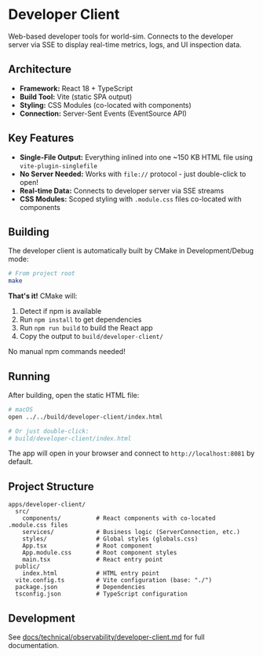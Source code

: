 # Developer Client

Web-based developer tools for world-sim. Connects to the developer server via SSE to display real-time metrics, logs, and UI inspection data.

## Architecture

- **Framework:** React 18 + TypeScript
- **Build Tool:** Vite (static SPA output)
- **Styling:** CSS Modules (co-located with components)
- **Connection:** Server-Sent Events (EventSource API)

## Key Features

- **Single-File Output:** Everything inlined into one ~150 KB HTML file using `vite-plugin-singlefile`
- **No Server Needed:** Works with `file://` protocol - just double-click to open!
- **Real-time Data:** Connects to developer server via SSE streams
- **CSS Modules:** Scoped styling with `.module.css` files co-located with components

## Building

The developer client is automatically built by CMake in Development/Debug mode:

```bash
# From project root
make
```

**That's it!** CMake will:
1. Detect if npm is available
2. Run `npm install` to get dependencies
3. Run `npm run build` to build the React app
4. Copy the output to `build/developer-client/`

No manual npm commands needed!

## Running

After building, open the static HTML file:

```bash
# macOS
open ../../build/developer-client/index.html

# Or just double-click:
# build/developer-client/index.html
```

The app will open in your browser and connect to `http://localhost:8081` by default.

## Project Structure

```
apps/developer-client/
  src/
    components/          # React components with co-located .module.css files
    services/            # Business logic (ServerConnection, etc.)
    styles/              # Global styles (globals.css)
    App.tsx              # Root component
    App.module.css       # Root component styles
    main.tsx             # React entry point
  public/
    index.html           # HTML entry point
  vite.config.ts         # Vite configuration (base: "./")
  package.json           # Dependencies
  tsconfig.json          # TypeScript configuration
```

## Development

See [docs/technical/observability/developer-client.md](../../docs/technical/observability/developer-client.md) for full documentation.
